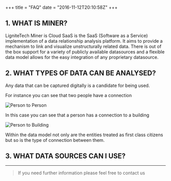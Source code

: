+++
title = "FAQ"
date = "2016-11-12T20:10:58Z"
+++

## 1. WHAT IS MINER?

LigniteTech Miner is Cloud SaaS is the SaaS (Software as a Service) implementation of a data relationship analysis platform. It aims to provide a mechanism to link and visualize unstructurally related data. There is out of the box support for a variety of publicly available datasources and a flexible data model allows for the easy integration of any proprietary datasource.

## 2. WHAT TYPES OF DATA CAN BE ANALYSED?

Any data that can be captured digitally is a candidate for being used.

For instance you can see that two people have a connection

![Person to Person](/img/screenshots/person-to-person.png)

In this case you can see that a person has a connection to a building

![Person to Building](/img/screenshots/person-to-building.png)

Within the data model not only are the entities treated as first class citizens but so is the type of connection between them.

## 3. WHAT DATA SOURCES CAN I USE?


---

> If you need further information please feel free to contact us

